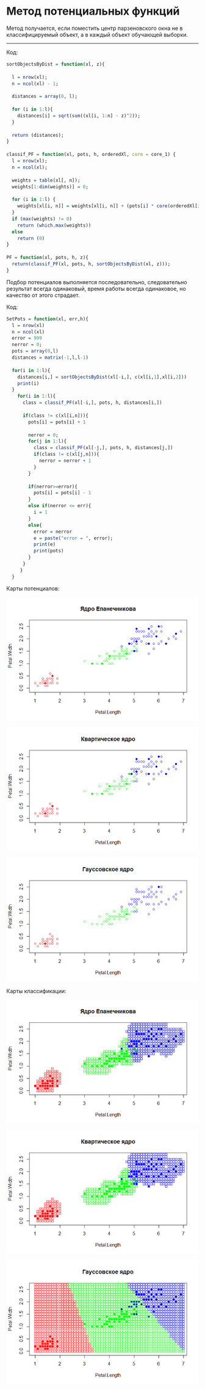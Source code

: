 # Метод потенциальных функций

Метод получается, если поместить центр парзеновского окна не в классифицируемый объект, а в каждый объект обучающей выборки.

---

Код:

```R
sortObjectsByDist = function(xl, z){
  
  l = nrow(xl);
  n = ncol(xl) - 1;
  
  distances = array(0, l);
  
  for (i in 1:l){
    distances[i] = sqrt(sum((xl[i, 1:n] - z)^2));
  }
  
  return (distances);
}

classif_PF = function(xl, pots, h, orderedXl, core = core_1) {
  l = nrow(xl);
  n = ncol(xl);
  
  weights = table(xl[, n]);
  weights[1:dim(weights)] = 0;
  
  for (i in 1:l) {
    weights[xl[i, n]] = weights[xl[i, n]] + (pots[i] * core(orderedXl[i] / h));
  }
  if (max(weights) != 0)
    return (which.max(weights))
  else
    return (0)
}

PF = function(xl, pots, h, z){
  return(classif_PF(xl, pots, h, sortObjectsByDist(xl, z)));
}
```

Подбор потенциалов выполняется последовательно, следовательно результат всегда одинаковый, время работы всегда одинаковое, но качество от этого страдает.

Код:

```R
SetPots = function(xl, err,h){
  l = nrow(xl)
  n = ncol(xl)
  error = 999
  nerror = 0;
  pots = array(0,l)
  distances = matrix(-1,l,l-1)
  
  for(i in 1:l){
    distances[i,] = sortObjectsByDist(xl[-i,], c(xl[i,1],xl[i,2]))
    print(i)
  }
    for(i in 1:l){
      class = classif_PF(xl[-i,], pots, h, distances[i,])
      
      if(class != c(xl[i,n])){
        pots[i] = pots[i] + 1
        
        nerror = 0;
        for(j in 1:l){
          class = classif_PF(xl[-j,], pots, h, distances[j,])
          if(class != c(xl[j,n])){
            nerror = nerror + 1
          }
        }
        
        if(nerror>=error){
          pots[i] = pots[i] - 1
        }
        else if(nerror <= err){
          i = 1
        }
        else{
          error = nerror
          e = paste("error = ", error);
          print(e)
          print(pots)
        }
      }
     }
  }
```

Карты потенциалов:

![Ну нет ее и все! Отстань!](/PF/PF1111.png)

![Ну нет ее и все! Отстань!](/PF/PF2222.png)

![Ну нет ее и все! Отстань!](/PF/PF3333.png)

Карты классификации:

![Ну нет ее и все! Отстань!](/PF/PF111.png)

![Ну нет ее и все! Отстань!](/PF/PF222.png)

![Ну нет ее и все! Отстань!](/PF/PF333.png)
